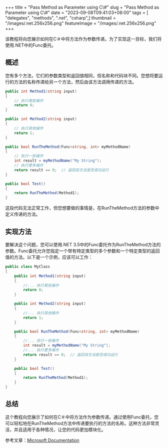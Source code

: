 +++
title = "Pass Method as Parameter using C\\#"
slug = "Pass Method as Parameter using C\\#"
date = "2023-09-08T09:41:03+08:00"
tags = [ "delegates", "methods", ".net", "csharp",]
thumbnail = "/images/.net.256x256.png"
featureImage = "/images/.net.256x256.png"
+++


该教程将向您展示如何在C＃中将方法作为参数传递。为了实现这一目标，我们将使用.NET中的Func委托。

## 概述

您有多个方法，它们的参数类型和返回值相同，但名称和代码块不同。您想将要运行的方法的名称传递给另一个方法，然后由该方法调用传递的方法。

```csharp
public int Method1(string input)
{
    // 执行某些操作
    return 0;
}

public int Method2(string input)
{
    // 执行其他操作
    return 1;
}

public bool RunTheMethod(Func<string, int> myMethodName)
{
    // 执行一些操作
    int result = myMethodName("My String");
    // 执行更多操作
    return result == 0;  // 返回该方法是否成功运行
}

public bool Test()
{
    return RunTheMethod(Method1);
}
```

这段代码无法正常工作，但您想要做的事情是，在RunTheMethod方法的参数中定义传递的方法。

## 实现方法

要解决这个问题，您可以使用.NET 3.5中的Func委托作为RunTheMethod方法的参数。Func委托允许您指定一个带有特定类型的多个参数和一个特定类型的返回值的方法。以下是一个示例，应该可以工作：

```csharp
public class MyClass
{
    public int Method1(string input)
    {
        //... 执行某些操作
        return 0;
    }

    public int Method2(string input)
    {
        //... 执行其他操作
        return 1;
    }

    public bool RunTheMethod(Func<string, int> myMethodName)
    {
        //... 执行一些操作
        int result = myMethodName("My String");
        //... 执行更多操作
        return result == 0;  // 返回该方法是否成功运行
    }

    public bool Test()
    {
        return RunTheMethod(Method1);
    }
}
```

## 总结

这个教程向您展示了如何在C＃中将方法作为参数传递。通过使用Func委托，您可以轻松地在RunTheMethod方法中传递要执行的方法的名称。这种方法非常灵活，并且适用于各种情况，让您的代码更加模块化。

参考文章：[Microsoft Documentation](https://docs.microsoft.com/en-us/dotnet/api/system.func-2?view=net-6.0#definition)


